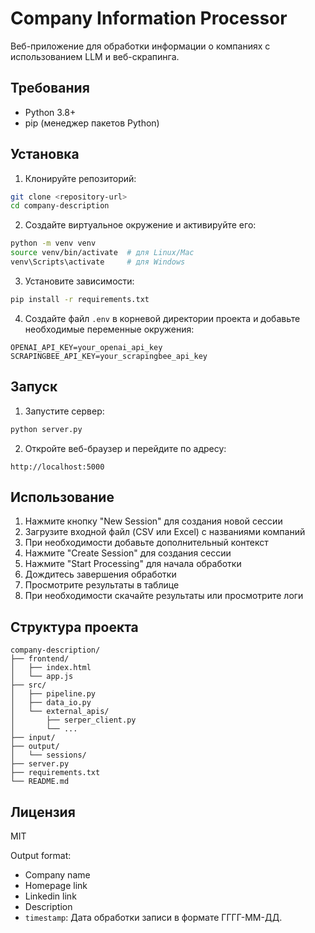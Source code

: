 # Company Information Processor

Веб-приложение для обработки информации о компаниях с использованием LLM и веб-скрапинга.

## Требования

- Python 3.8+
- pip (менеджер пакетов Python)

## Установка

1. Клонируйте репозиторий:
```bash
git clone <repository-url>
cd company-description
```

2. Создайте виртуальное окружение и активируйте его:
```bash
python -m venv venv
source venv/bin/activate  # для Linux/Mac
venv\Scripts\activate     # для Windows
```

3. Установите зависимости:
```bash
pip install -r requirements.txt
```

4. Создайте файл `.env` в корневой директории проекта и добавьте необходимые переменные окружения:
```
OPENAI_API_KEY=your_openai_api_key
SCRAPINGBEE_API_KEY=your_scrapingbee_api_key
```

## Запуск

1. Запустите сервер:
```bash
python server.py
```

2. Откройте веб-браузер и перейдите по адресу:
```
http://localhost:5000
```

## Использование

1. Нажмите кнопку "New Session" для создания новой сессии
2. Загрузите входной файл (CSV или Excel) с названиями компаний
3. При необходимости добавьте дополнительный контекст
4. Нажмите "Create Session" для создания сессии
5. Нажмите "Start Processing" для начала обработки
6. Дождитесь завершения обработки
7. Просмотрите результаты в таблице
8. При необходимости скачайте результаты или просмотрите логи

## Структура проекта

```
company-description/
├── frontend/
│   ├── index.html
│   └── app.js
├── src/
│   ├── pipeline.py
│   ├── data_io.py
│   └── external_apis/
│       ├── serper_client.py
│       └── ...
├── input/
├── output/
│   └── sessions/
├── server.py
├── requirements.txt
└── README.md
```

## Лицензия

MIT

Output format:
- Company name
- Homepage link
- Linkedin link
- Description
- `timestamp`: Дата обработки записи в формате ГГГГ-ММ-ДД.